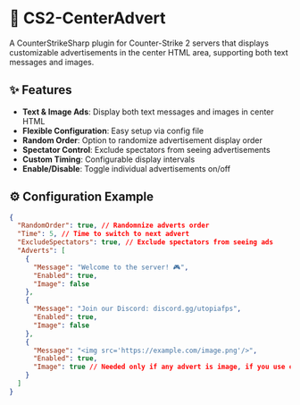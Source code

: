 # 📢 CS2-CenterAdvert

A CounterStrikeSharp plugin for Counter-Strike 2 servers that displays customizable advertisements in the center HTML area, supporting both text messages and images.

## ✨ Features

- **Text & Image Ads**: Display both text messages and images in center HTML
- **Flexible Configuration**: Easy setup via config file
- **Random Order**: Option to randomize advertisement display order
- **Spectator Control**: Exclude spectators from seeing advertisements
- **Custom Timing**: Configurable display intervals
- **Enable/Disable**: Toggle individual advertisements on/off

## ⚙️ Configuration Example

```json
{
  "RandomOrder": true, // Randomnize adverts order
  "Time": 5, // Time to switch to next advert
  "ExcludeSpectators": true, // Exclude spectators from seeing ads
  "Adverts": [
    {
      "Message": "Welcome to the server! 🎮",
      "Enabled": true,
      "Image": false
    },
    {
      "Message": "Join our Discord: discord.gg/utopiafps",
      "Enabled": true,
      "Image": false
    },
    {
      "Message": "<img src='https://example.com/image.png'/>",
      "Enabled": true,
      "Image": true // Needed only if any advert is image, if you use only text then disable it in all adverts
    }
  ]
}